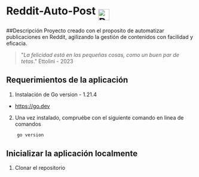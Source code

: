 # Reddit-Auto-Post <img src="https://seeklogo.com/images/R/reddit-logo-23F13F6A6A-seeklogo.com.png" alt="Reddit" height="30" width="30" align="middle">

##Descripción
Proyecto creado con el proposito de automatizar publicaciones en Reddit, agilizando la gestión de contenidos con facilidad y eficacia.

> "*La felicidad está en las pequeñas cosas, como un buen par de tetas*."
> Ettolini - 2023

## Requerimientos de la aplicación
1. Instalación de Go version - 1.21.4
* https://go.dev

2. Una vez instalado, compruébe con el siguiente comando en linea de comandos
```bash   
    go version
```

## Inicializar la aplicación localmente
1. Clonar el repositorio

